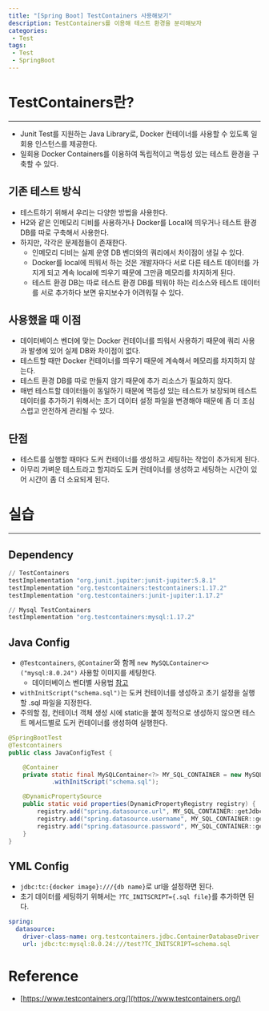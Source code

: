 ```yaml
---
title: "[Spring Boot] TestContainers 사용해보기"
description: TestContainers를 이용해 테스트 환경을 분리해보자
categories:
 - Test
tags:
 - Test
 - SpringBoot
---
```


# TestContainers란?

<hr>

- Junit Test를 지원하는 Java Library로, Docker 컨테이너를 사용할 수 있도록 일회용 인스턴스를 제공한다.
- 일회용 Docker Containers를 이용하여 독립적이고 멱등성 있는 테스트 환경을 구축할 수 있다.

## 기존 테스트 방식

- 테스트하기 위해서 우리는 다양한 방법을 사용한다.
- H2와 같은 인메모리 디비를 사용하거나 Docker를 Local에 띄우거나 테스트 환경 DB를 따로 구축해서 사용한다.
- 하지만, 각각은 문제점들이 존재한다.
    - 인메모리 디비는 실제 운영 DB 벤더와의 쿼리에서 차이점이 생길 수 있다.
    - Docker를 local에 띄워서 하는 것은 개발자마다 서로 다른 테스트 데이터를 가지게 되고 계속 local에 띄우기 때문에 그만큼 메모리를 차지하게 된다.
    - 테스트 환경 DB는 따로 테스트 환경 DB를 띄워야 하는 리소스와 테스트 데이터를 서로 추가하다 보면 유지보수가 어려워질 수 있다.

## 사용했을 때 이점

- 데이터베이스 벤더에 맞는 Docker 컨테이너를 띄워서 사용하기 때문에 쿼리 사용과 발생에 있어 실제 DB와 차이점이 없다.
- 테스트할 때만 Docker 컨테이너를 띄우기 때문에 계속해서 메모리를 차지하지 않는다.
- 테스트 환경 DB를 따로 만들지 않기 때문에 추가 리소스가 필요하지 않다.
- 매번 테스트할 데이터들이 동일하기 때문에 멱등성 있는 테스트가 보장되며 테스트 데이터를 추가하기 위해서는 초기 데이터 설정 파일을 변경해야 때문에 좀 더 조심스럽고 안전하게 관리될 수 있다.

## 단점

- 테스트를 실행할 때마다 도커 컨테이너를 생성하고 세팅하는 작업이 추가되게 된다.
- 아무리 가벼운 테스트라고 할지라도 도커 컨테이너를 생성하고 세팅하는 시간이 있어 시간이 좀 더 소요되게 된다.

# 실습

<hr>

## Dependency

```s
// TestContainers
testImplementation "org.junit.jupiter:junit-jupiter:5.8.1"
testImplementation "org.testcontainers:testcontainers:1.17.2"
testImplementation "org.testcontainers:junit-jupiter:1.17.2"

// Mysql TestContainers
testImplementation "org.testcontainers:mysql:1.17.2"
```

## Java Config

- `@Testcontainers`, `@Container`와 함께 `new MySQLContainer<>("mysql:8.0.24")` 사용할 이미지를 세팅한다.
    - 데이터베이스 벤더별 사용법 [참고](https://www.testcontainers.org/modules/databases/)
- `withInitScript("schema.sql")`는 도커 컨테이너를 생성하고 초기 설정을 실행할 .sql 파일을 지정한다.
- 주의할 점, 컨테이너 객체 생성 시에 static을 붙여 정적으로 생성하지 않으면 테스트 메서드별로 도커 컨테이너를 생성하여 실행한다.

```java
@SpringBootTest
@Testcontainers
public class JavaConfigTest {

    @Container
    private static final MySQLContainer<?> MY_SQL_CONTAINER = new MySQLContainer<>("mysql:8.0.24")
            .withInitScript("schema.sql");

    @DynamicPropertySource
    public static void properties(DynamicPropertyRegistry registry) {
        registry.add("spring.datasource.url", MY_SQL_CONTAINER::getJdbcUrl);
        registry.add("spring.datasource.username", MY_SQL_CONTAINER::getUsername);
        registry.add("spring.datasource.password", MY_SQL_CONTAINER::getPassword);
    }
}
```

## YML Config

- `jdbc:tc:{docker image}:///{db name}`로 url을 설정하면 된다.
- 초기 데이터를 세팅하기 위해서는 `?TC_INITSCRIPT={.sql file}`를 추가하면 된다.

```yml
spring:
  datasource:
    driver-class-name: org.testcontainers.jdbc.ContainerDatabaseDriver
    url: jdbc:tc:mysql:8.0.24:///test?TC_INITSCRIPT=schema.sql
```

# Reference

- [https://www.testcontainers.org/](https://www.testcontainers.org/)